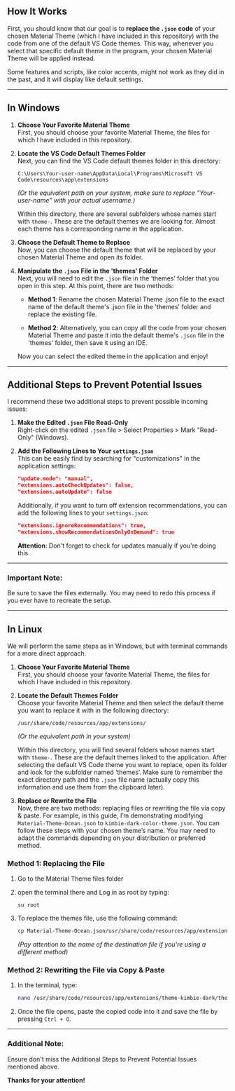 
## How It Works

First, you should know that our goal is to **replace the `.json` code** of your chosen Material Theme (which I have included in this repository) with the code from one of the default VS Code themes. This way, whenever you select that specific default theme in the program, your chosen Material Theme will be applied instead.

Some features and scripts, like color accents, might not work as they did in the past, and it will display like default settings.

---

## In Windows

1. **Choose Your Favorite Material Theme**  
   First, you should choose your favorite Material Theme, the files for which I have included in this repository.

2. **Locate the VS Code Default Themes Folder**  
   Next, you can find the VS Code default themes folder in this directory:
   
   ```
   C:\Users\Your-user-name\AppData\Local\Programs\Microsoft VS Code\resources\app\extensions
   ```
   *(Or the equivalent path on your system, make sure to replace "Your-user-name" with your actual username.)*

   Within this directory, there are several subfolders whose names start with `theme-`. These are the default themes we are looking for. Almost each theme has a corresponding name in the application.

3. **Choose the Default Theme to Replace**  
   Now, you can choose the default theme that will be replaced by your chosen Material Theme and open its folder.

4. **Manipulate the `.json` File in the 'themes' Folder**  
   Next, you will need to edit the `.json` file in the ‘themes’ folder that you open in this step. At this point, there are two methods:

   - **Method 1**: Rename the chosen Material Theme .json file to the exact name of the default theme's .json file in the 'themes' folder and replace the existing file.
   
   - **Method 2**: Alternatively, you can copy all the code from your chosen Material Theme and paste it into the default theme's `.json` file in the 'themes' folder, then save it using an IDE.

  
   Now you can select the edited theme in the application and enjoy!

---

## Additional Steps to Prevent Potential Issues

I recommend these two additional steps to prevent possible incoming issues:

1. **Make the Edited `.json` File Read-Only**  
   Right-click on the edited `.json` file > Select Properties > Mark "Read-Only" (Windows).

2. **Add the Following Lines to Your `settings.json`**  
   This can be easily find by searching for "customizations" in the application settings:

   ```json
   "update.mode": "manual",
   "extensions.autoCheckUpdates": false,
   "extensions.autoUpdate": false
   ```

   Additionally, if you want to turn off extension recommendations, you can add the following lines to your `settings.json`:

   ```json
   "extensions.ignoreRecommendations": true,
   "extensions.showRecommendationsOnlyOnDemand": true
   ```

   **Attention**: Don't forget to check for updates manually if you're doing this.

---

### Important Note:
Be sure to save the files externally. You may need to redo this process if you ever have to recreate the setup.

---

## In Linux

We will perform the same steps as in Windows, but with terminal commands for a more direct approach.

1. **Choose Your Favorite Material Theme**  
   First, you should choose your favorite Material Theme, the files for which I have included in this repository.  

2. **Locate the Default Themes Folder**  
   Choose your favorite Material Theme and then select the default theme you want to replace it with in the following directory:  
   ```
   /usr/share/code/resources/app/extensions/
   ```
   *(Or the equivalent path in your system)*

   Within this directory, you will find several folders whose names start with `theme-`. These are the default themes linked to the application. After selecting the default VS Code theme you want to replace, open its folder and look for the subfolder named ‘themes’. Make sure to remember the exact directory path and the `.json` file name (actually copy this information and use them from the clipboard later).

3. **Replace or Rewrite the File**  
Now, there are two methods: replacing files or rewriting the file via copy & paste. For example, in this guide, I’m demonstrating modifying `Material-Theme-Ocean.json` to `kimbie-dark-color-theme.json`. You can follow these steps with your chosen theme’s name. You may need to adapt the commands depending on your distribution or preferred method.

### Method 1: Replacing the File

1. Go to the Material Theme files folder
   
2. open the terminal there and Log in as root by typing:

   ```
   su root
   ```

3. To replace the themes file, use the following command:

   ```bash
   cp Material-Theme-Ocean.json/usr/share/code/resources/app/extensions/theme-kimbie-dark/themes/kimbie-dark-color-theme.json
   ```
   *(Pay attention to the name of the destination file if you're using a different method)*

### Method 2: Rewriting the File via Copy & Paste

1. In the terminal, type:

   ```bash
   nano /usr/share/code/resources/app/extensions/theme-kimbie-dark/themes/kimbie-dark-color-theme.json
   ```

2. Once the file opens, paste the copied code into it and save the file by pressing `Ctrl + O`.

---

### Additional Note:
Ensure don't miss the Additional Steps to Prevent Potential Issues mentioned above.

**Thanks for your attention!**
